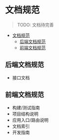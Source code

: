 # 文档规范

> TODO: 文档待完善

<!-- TOC -->

- [文档规范](#文档规范)
  - [后端文档规范](#后端文档规范)
  - [前端文档规范](#前端文档规范)

<!-- /TOC -->

## 后端文档规范

- 接口文档

## 前端文档规范

- 构建/测试指南
- 项目结构说明
- 应用入口/路由说明
- 文档索引
- 开发指南